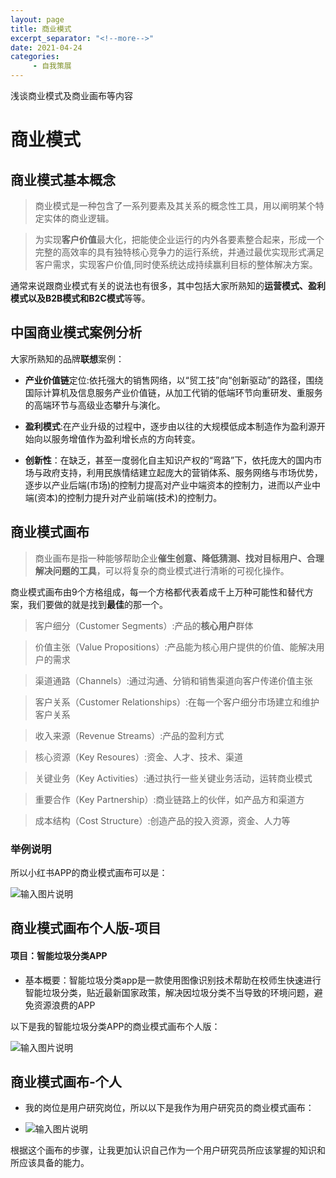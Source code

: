 ```yaml
---
layout: page
title: 商业模式
excerpt_separator: "<!--more-->"
date: 2021-04-24
categories:
     - 自我策展
---
```


浅谈商业模式及商业画布等内容

<!--more-->

# 商业模式

## 商业模式基本概念

> 商业模式是一种包含了一系列要素及其关系的概念性工具，用以阐明某个特定实体的商业逻辑。

> 为实现**客户价值**最大化，把能使企业运行的内外各要素整合起来，形成一个完整的高效率的具有独特核心竞争力的运行系统，并通过最优实现形式满足客户需求，实现客户价值,同时使系统达成持续赢利目标的整体解决方案。

通常来说跟商业模式有关的说法也有很多，其中包括大家所熟知的**运营模式、盈利模式以及B2B模式和B2C模式**等等。

## 中国商业模式案例分析

大家所熟知的品牌**联想**案例：

* **产业价值链**定位:依托强大的销售网络，以“贸工技”向“创新驱动”的路径，围绕国际计算机及信息服务产业价值链，从加工代销的低端环节向重研发、重服务的高端环节与高级业态攀升与演化。

* **盈利模式**:在产业升级的过程中，逐步由以往的大规模低成本制造作为盈利源开始向以服务增值作为盈利增长点的方向转变。

* **创新性**：在缺乏，甚至一度弱化自主知识产权的“弯路”下，依托庞大的国内市场与政府支持，利用民族情结建立起庞大的营销体系、服务网络与市场优势，逐步以产业后端(市场)的控制力提高对产业中端资本的控制力，进而以产业中端(资本)的控制力提升对产业前端(技术)的控制力。


## 商业模式画布

> 商业画布是指一种能够帮助企业**催生创意、降低猜测、找对目标用户、合理解决问题的工具**，可以将复杂的商业模式进行清晰的可视化操作。

商业模式画布由9个方格组成，每一个方格都代表着成千上万种可能性和替代方案，我们要做的就是找到**最佳**的那一个。

> 客户细分（Customer Segments）:产品的**核心用户**群体

> 价值主张（Value Propositions）:产品能为核心用户提供的价值、能解决用户的需求

> 渠道通路（Channels）:通过沟通、分销和销售渠道向客户传递价值主张

> 客户关系（Customer Relationships）:在每一个客户细分市场建立和维护客户关系

> 收入来源（Revenue Streams）:产品的盈利方式

> 核心资源（Key Resoures）:资金、人才、技术、渠道

> 关键业务（Key Activities）:通过执行一些关键业务活动，运转商业模式

> 重要合作（Key Partnership）:商业链路上的伙伴，如产品方和渠道方

> 成本结构（Cost Structure）:创造产品的投入资源，资金、人力等


### 举例说明

所以小红书APP的商业模式画布可以是：

![输入图片说明](https://gitee.com/zyrzgp/image/raw/master/小红书.png)


## 商业模式画布个人版-项目

#### 项目：智能垃圾分类APP

* 基本概要：智能垃圾分类app是一款使用图像识别技术帮助在校师生快速进行智能垃圾分类，贴近最新国家政策，解决因垃圾分类不当导致的环境问题，避免资源浪费的APP

以下是我的智能垃圾分类APP的商业模式画布个人版：

![输入图片说明](https://gitee.com/zyrzgp/image/raw/master/智能垃圾app.png)

## 商业模式画布-个人

* 我的岗位是用户研究岗位，所以以下是我作为用户研究员的商业模式画布：

* ![输入图片说明](https://gitee.com/zyrzgp/image/raw/master/个人ps.png)

根据这个画布的步骤，让我更加认识自己作为一个用户研究员所应该掌握的知识和所应该具备的能力。



 

